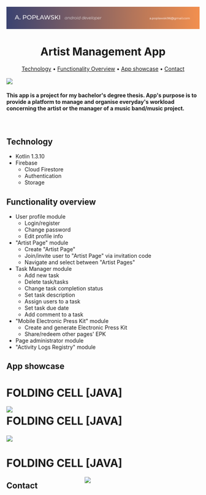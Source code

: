 <a href="https://github.com/apoplawski96/projects-summary/blob/master/assets/header.png"><img src="https://github.com/apoplawski96/projects-summary/blob/master/assets/header.png"></a>

<h1 align="center"> Artist Management App</h4>

<p align="center">
  <a href="#key-features">Technology</a> •
  <a href="#how-to-use">Functionality Overview</a> •
  <a href="#download">App showcase</a> •
  <a href="#credits">Contact</a>
</p>

<a href="https://github.com/apoplawski96/projects-summary/blob/master/assets/ArtistManagementApp.png">
<img align="center" src="https://github.com/apoplawski96/projects-summary/blob/master/assets/ArtistManagementApp.png" /></a>

<p><h4>This app is a project for my bachelor's degree thesis. App's purpose is to provide a platform to manage and organise everyday's workload concerning the artist or the manager of a music band/music project.<h4><p>
</br>

## Technology

* Kotlin 1.3.10
* Firebase
  - Cloud Firestore
  - Authentication
  - Storage
  
## Functionality overview

* User profile module
  - Login/register
  - Change password
  - Edit profile info
* "Artist Page" module
  - Create "Artist Page"
  - Join/invite user to "Artist Page" via invitation code
  - Navigate and select between "Artist Pages"
* Task Manager module
  - Add new task
  - Delete task/tasks
  - Change task completion status
  - Set task description
  - Assign users to a task
  - Set task due date
  - Add comment to a task
* "Mobile Electronic Press Kit" module
  - Create and generate Electronic Press Kit
  - Share/redeem other pages' EPK
* Page administrator module
* "Activity Logs Registry" module

  
## App showcase
<p><h1 align="left">FOLDING CELL [JAVA]</h1></p>
<img align="left" src="https://github.com/apoplawski96/projects-summary/blob/master/assets/1.gif" width="300"/></a></img>
<p><h1 align="left">FOLDING CELL [JAVA]</h1></p>
<img align="center" src="https://github.com/apoplawski96/projects-summary/blob/master/assets/2.gif"width="300"/></a></img>
<p><h1 align="left">FOLDING CELL [JAVA]</h1></p>
<img align="right" src="https://github.com/apoplawski96/projects-summary/blob/master/assets/3.gif"width="300"/></a></img>

  
## Contact


